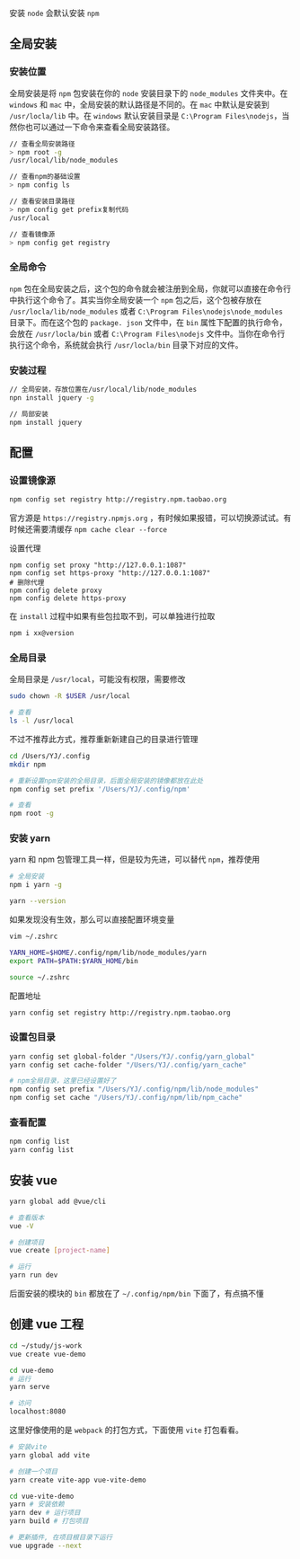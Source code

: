 
```toc

```

安装 `node` 会默认安装 `npm`

## 全局安装

### 安装位置

全局安装是将 `npm` 包安装在你的 `node` 安装目录下的 `node_modules` 文件夹中。在 `windows` 和 `mac` 中，全局安装的默认路径是不同的。在 `mac` 中默认是安装到 ` /usr/locla/lib ` 中。在 `windows` 默认安装目录是 ` C:\Program Files\nodejs `，当然你也可以通过一下命令来查看全局安装路径。

```sh
// 查看全局安装路径
> npm root -g
/usr/local/lib/node_modules

// 查看npm的基础设置
> npm config ls

// 查看安装目录路径
> npm config get prefix复制代码
/usr/local

// 查看镜像源
> npm config get registry
```

### 全局命令

`npm` 包在全局安装之后，这个包的命令就会被注册到全局，你就可以直接在命令行中执行这个命令了。其实当你全局安装一个 `npm` 包之后，这个包被存放在 ` /usr/locla/lib/node_modules ` 或者 ` C:\Program Files\nodejs\node_modules ` 目录下。而在这个包的 ` package. json ` 文件中，在 ` bin ` 属性下配置的执行命令，会放在 ` /usr/locla/bin ` 或者 ` C:\Program Files\nodejs ` 文件中。当你在命令行执行这个命令，系统就会执行 ` /usr/locla/bin ` 目录下对应的文件。

### 安装过程

```sh
// 全局安装，存放位置在/usr/local/lib/node_modules
npn install jquery -g

// 局部安装
npm install jquery
```

## 配置

### 设置镜像源

```sh
npm config set registry http://registry.npm.taobao.org
```

官方源是 `https://registry.npmjs.org` ，有时候如果报错，可以切换源试试。有时候还需要清缓存 `npm cache clear --force`

设置代理

```
npm config set proxy "http://127.0.0.1:1087"
npm config set https-proxy "http://127.0.0.1:1087"
# 删除代理
npm config delete proxy 
npm config delete https-proxy
```

在 `install` 过程中如果有些包拉取不到，可以单独进行拉取

```sh
npm i xx@version
```


### 全局目录

全局目录是 `/usr/local`，可能没有权限，需要修改

```sh
sudo chown -R $USER /usr/local

# 查看
ls -l /usr/local
```

不过不推荐此方式，推荐重新新建自己的目录进行管理

```sh
cd /Users/YJ/.config
mkdir npm

# 重新设置npm安装的全局目录，后面全局安装的镜像都放在此处
npm config set prefix '/Users/YJ/.config/npm'

# 查看
npm root -g
```

### 安装 yarn

yarn 和 npm 包管理工具一样，但是较为先进，可以替代 `npm`，推荐使用

```sh
# 全局安装
npm i yarn -g

yarn --version
```

如果发现没有生效，那么可以直接配置环境变量

```sh
vim ~/.zshrc

YARN_HOME=$HOME/.config/npm/lib/node_modules/yarn
export PATH=$PATH:$YARN_HOME/bin

source ~/.zshrc
```

配置地址

```sh
yarn config set registry http://registry.npm.taobao.org
```

### 设置包目录

```sh
yarn config set global-folder "/Users/YJ/.config/yarn_global"
yarn config set cache-folder "/Users/YJ/.config/yarn_cache"

# npm全局目录，这里已经设置好了
npm config set prefix "/Users/YJ/.config/npm/lib/node_modules"
npm config set cache "/Users/YJ/.config/npm/lib/npm_cache"
```


### 查看配置

```sh
npm config list
yarn config list
```

## 安装 vue

```sh
yarn global add @vue/cli

# 查看版本
vue -V

# 创建项目
vue create [project-name]

# 运行
yarn run dev
```

后面安装的模块的 `bin` 都放在了 `~/.config/npm/bin` 下面了，有点搞不懂


## 创建 vue 工程

```sh
cd ~/study/js-work
vue create vue-demo

cd vue-demo
# 运行
yarn serve

# 访问
localhost:8080
```

这里好像使用的是 `webpack` 的打包方式，下面使用 `vite` 打包看看。

```bash
# 安装vite
yarn global add vite

# 创建一个项目
yarn create vite-app vue-vite-demo

cd vue-vite-demo
yarn # 安装依赖
yarn dev # 运行项目
yarn build # 打包项目

# 更新插件, 在项目根目录下运行
vue upgrade --next
```